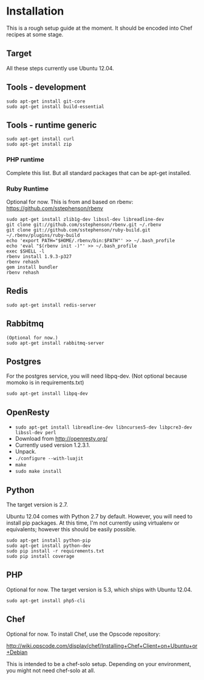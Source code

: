 # Installation

This is a rough setup guide at the moment. It should be encoded into Chef recipes
at some stage.

## Target

All these steps currently use Ubuntu 12.04.

## Tools - development

	sudo apt-get install git-core
	sudo apt-get install build-essential

## Tools - runtime generic

	sudo apt-get install curl
	sudo apt-get install zip

### PHP runtime

Complete this list. But all standard packages that can be apt-get installed.

### Ruby Runtime

Optional for now. This is from and based on rbenv: https://github.com/sstephenson/rbenv

	sudo apt-get install zlib1g-dev libssl-dev libreadline-dev
	git clone git://github.com/sstephenson/rbenv.git ~/.rbenv
	git clone git://github.com/sstephenson/ruby-build.git ~/.rbenv/plugins/ruby-build
	echo 'export PATH="$HOME/.rbenv/bin:$PATH"' >> ~/.bash_profile
	echo 'eval "$(rbenv init -)"' >> ~/.bash_profile
	exec $SHELL -l
	rbenv install 1.9.3-p327
	rbenv rehash
	gem install bundler
	rbenv rehash

## Redis

	sudo apt-get install redis-server

## Rabbitmq

	(Optional for now.)
	sudo apt-get install rabbitmq-server

## Postgres

For the postgres service, you will need libpq-dev.
(Not optional because momoko is in requirements.txt)

	sudo apt-get install libpq-dev

## OpenResty

* `sudo apt-get install libreadline-dev libncurses5-dev libpcre3-dev libssl-dev perl`
* Download from http://openresty.org/
* Currently used version 1.2.3.1.
* Unpack.
* `./configure --with-luajit`
* `make`
* `sudo make install`

## Python

The target version is 2.7.

Ubuntu 12.04 comes with Python 2.7 by default. However, you will need to install pip packages.
At this time, I'm not currently using virtualenv or equivalents; however this should
be easily possible.

	sudo apt-get install python-pip
	sudo apt-get install python-dev
	sudo pip install -r requirements.txt
    sudo pip install coverage

## PHP

Optional for now. The target version is 5.3, which ships with Ubuntu 12.04.

    sudo apt-get install php5-cli

## Chef

Optional for now. To install Chef, use the Opscode repository:

http://wiki.opscode.com/display/chef/Installing+Chef+Client+on+Ubuntu+or+Debian

This is intended to be a chef-solo setup. Depending on your environment,
you might not need chef-solo at all.